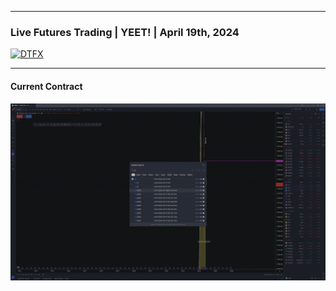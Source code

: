 ___
### Live Futures Trading | YEET! | April 19th, 2024

[![DTFX](http://img.youtube.com/vi/dwaeNJUniRk/0.jpg)](http://www.youtube.com/watch?v=dwaeNJUniRk "DTFX")
___
#### Current Contract 
[![DTFX](pic/Live%20Futures%20Trading%20_%20YEET!%20_%20April%2019th,%202024%206-22%20screenshot.png)](https://www.youtube.com/watch?v=BGV57yOxkig#t=00h06m22s)
